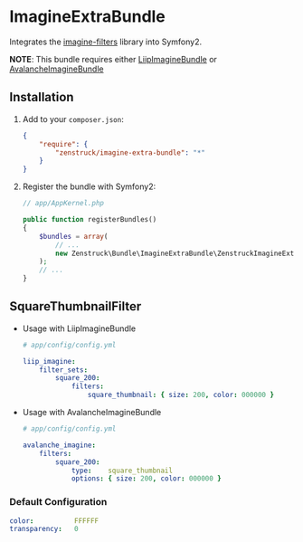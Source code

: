 # ImagineExtraBundle

Integrates the [imagine-filters](https://github.com/kbond/imagine-filters) library into Symfony2.

**NOTE**: This bundle requires either [LiipImagineBundle](https://github.com/liip/LiipImagineBundle) or
[AvalancheImagineBundle](https://github.com/avalanche123/AvalancheImagineBundle)

## Installation

1. Add to your `composer.json`:

    ```json
    {
        "require": {
            "zenstruck/imagine-extra-bundle": "*"
        }
    }
    ```

2. Register the bundle with Symfony2:

    ```php
    // app/AppKernel.php

    public function registerBundles()
    {
        $bundles = array(
            // ...
            new Zenstruck\Bundle\ImagineExtraBundle\ZenstruckImagineExtraBundle(),
        );
        // ...
    }
    ```

## SquareThumbnailFilter

* Usage with LiipImagineBundle

    ```yaml
    # app/config/config.yml

    liip_imagine:
        filter_sets:
            square_200:
                filters:
                    square_thumbnail: { size: 200, color: 000000 }
    ```

* Usage with AvalancheImagineBundle

    ```yaml
    # app/config/config.yml

    avalanche_imagine:
        filters:
            square_200:
                type:    square_thumbnail
                options: { size: 200, color: 000000 }
    ```

### Default Configuration

```yaml
color:          FFFFFF
transparency:   0
```